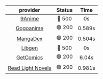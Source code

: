 | **provider** | **Status** | **Time** |
|:--------:|:------:|:----:|
| [9Anime](https://9anime.to) | 🔴 500 | 0s |
| [Gogoanime](https://gogoanime.gg) | 🟢 200 | 0.589s |
| [MangaDex](https://mangadex.org) | 🟢 200 | 0.504s |
| [Libgen](http://libgen) | 🔴 500 | 0s |
| [GetComics](https://getcomics.info/) | 🟢 200 | 6.04s |
| [Read Light Novels](https://readlightnovels.net) | 🟢 200 | 0.981s |
